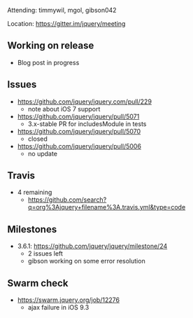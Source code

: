 Attending: timmywil, mgol, gibson042

Location: https://gitter.im/jquery/meeting

## Working on release
* Blog post in progress

## Issues
* https://github.com/jquery/jquery.com/pull/229
	- note about iOS 7 support
* https://github.com/jquery/jquery/pull/5071
	- 3.x-stable PR for includesModule in tests
* https://github.com/jquery/jquery/pull/5070 
	- closed
* https://github.com/jquery/jquery/pull/5006
	- no update

## Travis
* 4 remaining
	- https://github.com/search?q=org%3Ajquery+filename%3A.travis.yml&type=code 

## Milestones
* 3.6.1: https://github.com/jquery/jquery/milestone/24
	- 2 issues left
	- gibson working on some error resolution

## Swarm check
* https://swarm.jquery.org/job/12276 
	- ajax failure in iOS 9.3
